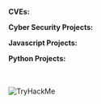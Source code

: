 <!--
**helgerod/helgerod** is a ✨ _special_ ✨ repository because its `README.md` (this file) appears on your GitHub profile.
-->

**CVEs:**
<br>


**Cyber Security Projects:**
<br>


**Javascript Projects:**
</br>


**Python Projects:**
</br>

</br></br>
<img src="https://tryhackme-badges.s3.amazonaws.com/helgerod.png" alt="TryHackMe">


